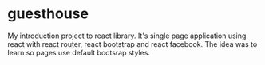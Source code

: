 # guesthouse
My introduction project to react library. It's single page application using react with react router, react bootstrap and react facebook. The idea was to learn so pages use default bootsrap styles. 



